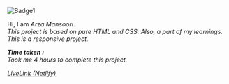 ![Badge1](https://img.shields.io/badge/Project8-WebDesignHomePage-F4BFBF)

Hi, I am *Arza Mansoori*.<br>
*This project is based on pure HTML and CSS. Also, a part of my learnings. This is a responsive project.*

***Time taken :***<br>
*Took me 4 hours to complete this project.*

[*LiveLink (Netlify)*](https://project8-webdesignhomepage.netlify.app/ "Project 8")

